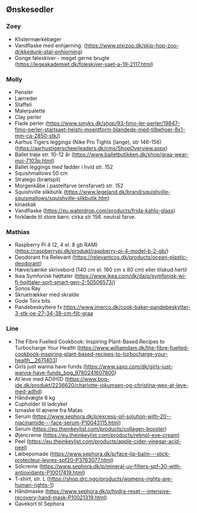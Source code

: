 ## Ønskesedler

### Zoey

* Klistermærkebøger 
* Vandflaske med enhjørning: (<https://www.pixizoo.dk/skip-hop-zoo-drikkedunk-stal-enhjorning>)
* Gonge føleskiver - meget gerne brugte (<https://legeakademiet.dk/foleskiver-saet-a-19-2117.html>)

### Molly

* Pensler
* Lærreder
* Staffeli
* Malerpalette
* Clay perler 
* Flade perler (<https://www.smyks.dk/shop/93-fimo-ler-perler/19847-fimo-perler-startsaet-heishi-moentform-blandede-med-tilbehoer-8x1-mm-ca-2850-stk/>)
* Aarhus Tigers leggings (Nike Pro Tights (lange), str 146-156) (<https://aarhustigerscheerleaders.dk/cms/ShopOverview.aspx>)
* Ballet trøje str. 10-12 år (<https://www.balletbutikken.dk/shop/graa-wear-moi-7103p.html>)
* Ballet leggings med fødder i hvid str. 152
* Squishmallows 50 cm
* Stratego (brætspil)
* Morgenkåbe i pastelfarve (ensfarvet) str. 152
* Squishville slikbutik (<https://www.legeland.dk/brand/squishville-squismallows/squishville-slikbutik.htm>)
* kinaskak
* Vandflaske (<https://eu.waterdrop.com/products/frida-kahlo-glass>)
* forklæde til store børn. cirka str 156. neutral farve.

### Mathias

* Raspberry Pi 4 (2, 4 el. 8 gb RAM) (<https://raspberrypi.dk/produkt/raspberry-pi-4-model-b-2-gb/>)
* Deodorant fra Relevant (<https://relevantcos.dk/products/ocean-plastic-deodorant>)
* Hæve/sænke skrivebord (140 cm el. 160 cm x 80 cm) eller tilskud hertil
* Ikea Symfonisk højttaler (<https://www.ikea.com/dk/da/p/symfonisk-wi-fi-hojttaler-sort-smart-gen-2-50506573/>)
* Sonos Ray
* Skruetrækker med skralde
* Gode Torx bits
* Pandebeskyttere fx <https://www.imerco.dk/cook-baker-pandebeskytter-3-stk-oe-27-34-38-cm-filt-graa>

### Line

* The Fibre Fuelled Cookbook: Inspiring Plant-Based Recipes to Turbocharge Your Health (<https://www.williamdam.dk/the-fibre-fuelled-cookbook-inspiring-plant-based-recipes-to-turbocharge-your-health__2671403>)
* Girls just wanna have funds (<https://www.saxo.com/dk/girls-just-wanna-have-funds_bog_9780241607800>)
* At leve med AD(H)D (<https://www.bog-ide.dk/produkt/2236620/charlotte-jokumsen-og-christina-wex-at-leve-med-adhd>)
* Håndvægte 6 kg 
* Cupholder til ladcykel
* Ismaske til øjnene fra Matas 
* Serum (<https://www.sephora.dk/p/excess-oil-solution-with-20--niacinamide---face-serum-P10043115.html>)
* Serum (<https://eu.theinkeylist.com/products/collagen-booster>)
* Øjencreme (<https://eu.theinkeylist.com/products/retinol-eye-cream>)
* Peel (<https://eu.theinkeylist.com/products/apple-cider-vinegar-acid-peel>)
* Læbepomade (<https://www.sephora.dk/p/face-lip-balm---stick-protecteur-levres-spf20-P3763077.html>)
* Solcreme (<https://www.sephora.dk/p/mineral-uv-filters-spf-30-with-antioxidants-P10017419.html>)
* T-shirt, str. L (<https://shop.drc.ngo/products/womens-rights-are-human-rights-1>)
* Håndmaske (<https://www.sephora.dk/p/hydra-reset---intensive-recovery-hand-mask-P10021319.html>)
* Gavekort til Sephora